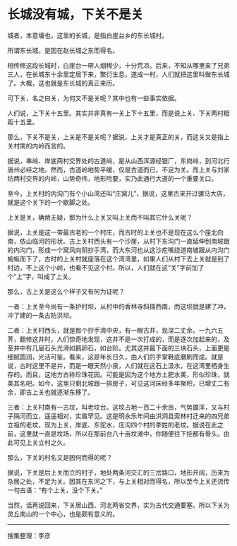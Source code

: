 # 长城没有城，下关不是关
城者，本意墻也，这里的长城，是指白崖台乡的东长城村。

所谓东长城，是因在赵长城之东而得名。

相传修这段长城时，白崖台一帶人烟稀少，十分荒凉。后来，不知从哪里来了兄弟三人，在长城东十余里定居下来，繁衍生息，遂成一村，人们就把这里叫做东长城了。大概，这也就是东长城的真正来历。

可下关，名之曰关，为何又不是关呢？其中也有一些事实依据。

人们说，上下关十五里。其实并非真有一关上下十五里，而是说上关、下关两村相距十五里。

那么，下关不是关，上关是不是关呢？据说，上关才是真正的关，而这关又是指上关村南的内岭而言的。

据说，串岭、岸底两村交界处的古道岭，是从山西浑源经银厂，东岗岭，到河北行唐州必经之地。然而，古道岭地势平缓，仅是古道而已，不足为关。而上关与刘家坊两村交界的内岭，山势奇伟，地形险要，实乃此通行大道的一个重要关口。

至今，上关村的内沟门有个小山湾还叫“庄窝儿”，据说，这里古来开过骡马大店，就是这个关下的一个歇脚之处。

上关是关，确凿无疑，那为什么上关又叫上关而不叫其它什么关呢？

据说，上关是这一带最古老的一个村庄，而古时的上关也不是现在这么个座北向南，依山临河的形状。古上关村西头有一个沙崖，从村下东沟门一直延伸到南坡跟的内沟门，形成一个窝风向阴抄手湾，而大东河也从这沙疙嘴绕道南坡跟从内沟门蜿蜒而下了，古时的上关村就座落在这个湾湾里，如果人们从村下去上关就是到了村边，不上这个小岭，也看不见这个村。所以，人们就在这“关”字前加了个“上”字，叫成了上关。

那么，古上关是这么个样子又有何为证呢？

ㄧ者：上关至今尚有一条护村坝，从村中的香林寺斜插西南，而这坝就是建了冲，冲了建的一条古防洪坝。

二者：上关村西头，就是那个抄手湾中央，有一眼古井，现深二丈余。一九六五荠，翻修这井时，人们惊奇地发现，这井不是一次打成的，而是逐次加起来的，及至井中有几层石头光滑如鹅卵石，如台阶。尤其这并最下面的三块石头，上面更是细腻圆润，光洁可鉴。看来，这是年长日久，由人们的手掌鞋底磨刷而成。就是说，古时这里不是井，而是一眼天然小泉，人们就在这石上汲水，在这湾里栖身生存的。而且，这地方古称珍珠花园。可能是因为这个地方土肥水美，形似珍珠，就美其名吧。如今，这里只剩北坡跟一排房子，可见这河床经多年聚积，已增丈二有余，即古上关也就逐渐东移了。

三者：上关村南有一古坟，叫老坟台。这坟占地一百二十余亩，气势雄浑，又与村子隔河而立，遥遥相对，实属罕见。这是明永乐年间由洪洞县索林村迁来的四兄弟立祖的老坟，现为上关，岸底、东驼水，庄沟四个村的李姓的老坟。据说在此之前，这里就一直是坟场，所以在那前台八十亩坟滩中，你随便往下挖都有骨头。由此可见上关立村之久。

那么，下关的村名又是因何而得的呢？

据说，下关是后上关而立的村子，地处两条河交汇的三岔路口，地形开阔，历来为杂居之处，不足为关。因其在东河之下，与上关相对而得名，所以至今上关还流传一句古语：“有个上关，没个下关。”

当然，话再说回来，下关居山西、河北两省交界，实为古代交通要塞。所以下关为灵丘南山的一个中心，也是颇有意义的。

---

搜集整理：李彦
